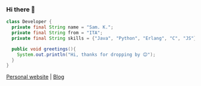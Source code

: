 ### Hi there 🖖

```java
class Developer {
  private final String name = "Sam. K.";
  private final String from = "ITA";
  private final String skills = {"Java", "Python", "Erlang", "C", "JS"};

  public void greetings(){
    System.out.println("Hi, thanks for dropping by 😊");
  }
}
```
 [Personal website](https://samdsk.github.io/) | [Blog](https://smds91.wordpress.com/)
<!--
## Featured Projects

<a href="https://github.com/samdsk/lab-pwm-twitter-analytics">
  <img align="center" src="https://github-readme-stats.vercel.app/api/pin/?username=samdsk&repo=lab-pwm-twitter-analytics&show_icons=true&line_height=27&title_color=6aa6f8&text_color=8a919a&icon_color=6aa6f8&bg_color=22272e" alt="" />
</a>
<br/>
<a href="https://github.com/samdsk/lab-sp">
  <img align="center" src="https://github-readme-stats.vercel.app/api/pin/?username=samdsk&repo=lab-sp&show_icons=true&line_height=27&title_color=6aa6f8&text_color=8a919a&icon_color=6aa6f8&bg_color=22272e" alt="" />
</a>
-->

<!--
**samdsk/samdsk** is a ✨ _special_ ✨ repository because its `README.md` (this file) appears on your GitHub profile.

Here are some ideas to get you started:

- 🔭 I’m currently working on ...
- 🌱 I’m currently learning ...
- 👯 I’m looking to collaborate on ...
- 🤔 I’m looking for help with ...
- 💬 Ask me about ...
- 📫 How to reach me: ...
- 😄 Pronouns: ...
- ⚡ Fun fact: ...
-->
